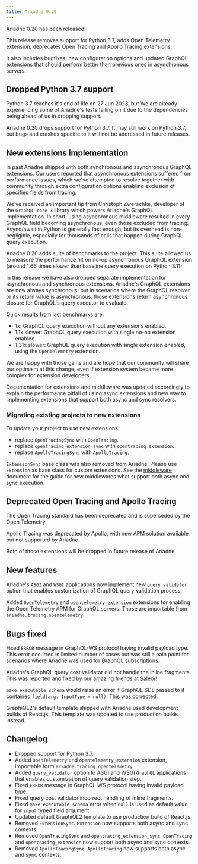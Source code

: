 ```yaml
---
title: Ariadne 0.20
---
```


Ariadne 0.20 has been released!

This release removes support for Python 3.7, adds Open Telemetry extension, deprecates Open Tracing and Apollo Tracing extensions.

It also includes bugfixes, new configuration options and updated GraphQL extensions that should perform better than previous ones in asynchronous servers.


<!--truncate-->


## Dropped Python 3.7 support

Python 3.7 reaches it's end of life on 27 Jun 2023, but We are already experiencing some of Ariadne's tests failing on it due to the dependencies being ahead of us in dropping support.

Ariadne 0.20 drops support for Python 3.7. It may still work on Python 3.7, but bugs and crashes specific to it will not be addressed in future releases.


## New extensions implementation

In past Ariadne shipped with both synchronous and asynchronous GraphQL extensions. Our users reported that asynchronous extensions suffered from performance issues, which we've attempted to resolve together with community through extra configuration options enabling exclusion of specified fields from tracing.

We've received an important tip from Christoph Zwerschke, developer of the `GraphQL-core 3` library which powers Ariadne's GraphQL implementation. In short, using asynchronous middleware resulted in every GraphQL field becoming asynchronous, even those excluded from tracing. Async/await in Python is generally fast enough, but its overhead is non-negligible, especially for thousands of calls that happen during GraphQL query execution.

Ariadne 0.20 adds suite of benchmarks to the project. This suite allowed us to measure the performance hit on no-op asynchronous GraphQL extension (around 1.66 times slower than baseline query execution on Python 3.11).

In this release we have also dropped separate implementation for asynchronous and synchronous extensions. Ariadne's GraphQL extensions are now always synchronous, but in scenarios where the GraphQL resolver or its return value is asynchronous, those extensions return asynchronous closure for GraphQL's query executor to evaluate.

Quick results from last benchmarks are:

- 1x: GraphQL query execution without any extensions enabled.
- 1.1x slower: GraphQL query execution with single no-op extension enabled.
- 1.31x slower: GraphQL query execution with single extension enabled, using the `OpenTelemetry` extension.

We are happy with those gains and are hope that our community will share our optimism at this change, even if extension system became more complex for extension developers.

Documentation for extensions and middleware was updated accordingly to explain the performance pitfall of using async extensions and new way to implementing extensions that support both async and sync resolvers.


### Migrating existing projects to new extensions

To update your project to use new extensions:

- replace `OpenTracingSync` with `OpenTracing`.
- replace `opentracing_extension_sync` with `opentracing_extension`.
- replace `ApolloTracingSync` with `ApolloTracing`.

`ExtensionSync` base class was also removed from Ariadne. Please use `Extension` as base class for custom extensions. See the [middleware](https://ariadnegraphql.org/docs/middleware) document for the guide for new middlewares what support both async and sync execution.


## Deprecated Open Tracing and Apollo Tracing

The Open Tracing standard has been deprecated and is superseded by the Open Telemetry.

Apollo Tracing was deprecated by Apollo, with new APM solution available but not supported by Ariadne.

Both of those extensions will be dropped in future release of Ariadne.


## New features

Ariadne's `ASGI` and `WSGI` applications now implement new `query_validator` option that enables customization of GraphQL query validation process.

Added `OpenTelemetry` and `opentelemetry_extension` extensions for enabling the Open Telemetry APM for GraphQL servers. Those are importable from `ariadne.tracing.opentelemetry`.


## Bugs fixed

Fixed `ERROR` message in GraphQL-WS protocol having invalid payload type. This error occurred in limited number of cases but was still a pain point for scenarios where Ariadne was used for GraphQL subscriptions.

Ariadne's GraphQL query cost validator did not handle the inline fragments. This was reported and fixed by our amazing friends at [Saleor](https://saleor.io)!

`make_executable_schema` would raise an error if GraphQL SDL passed to it contained `field(arg: InputType = null)`. This was corrected.

GraphiQL2's default template shipped with Ariadne used development builds of React.js. This template was updated to use production builds instead.


## Changelog

- Dropped support for Python 3.7.
- Added `OpenTelemetry` and `opentelemetry_extension` extension, importable form `ariadne.tracing.opentelemetry`.
- Added `query_validator` option to ASGI and WSGI `GraphQL` applications that enables customization of query validation step.
- Fixed `ERROR` message in GraphQL-WS protocol having invalid payload type.
- Fixed query cost validator incorrect handling of inline fragments.
- Fixed `make_executable_schema` error when `null` is used as default value for `input` typed field argument.
- Updated default GraphiQL2 template to use production build of React.js.
- Removed `ExtensionSync`. `Extension` now supports both async and sync contexts.
- Removed `OpenTracingSync` and `opentracing_extension_sync`. `OpenTracing` and `opentracing_extension` now support both async and sync contexts.
- Removed `ApolloTracingSync`. `ApolloTracing` now supports both async and sync contexts.